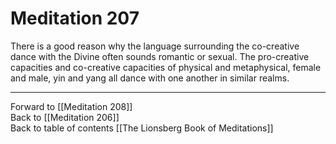 # Meditation 207

There is a good reason why the language surrounding the co-creative dance with the Divine often sounds romantic or sexual. The pro-creative capacities and co-creative capacities of physical and metaphysical, female and male, yin and yang all dance with one another in similar realms. 

___

Forward to [[Meditation 208]]  
Back to [[Meditation 206]]  
Back to table of contents [[The Lionsberg Book of Meditations]]  